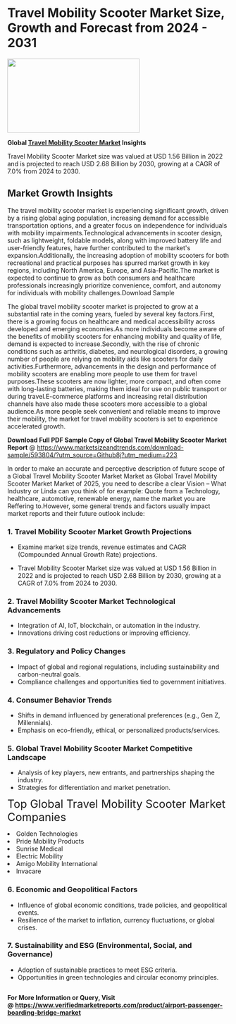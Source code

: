 <H1>Travel Mobility Scooter Market Size, Growth and Forecast from 2024 - 2031</H1><img class="aligncenter size-medium wp-image-584254" src="https://thirdeyenews.in/wp-content/uploads/2024/09/Global-Market-Research-300x168.jpeg" alt="" width="300" height="168" /><p><strong>Global&nbsp;<a href="https://www.marketsizeandtrends.com/download-sample/593804/?utm_source=Github8j?utm_medium=223">Travel Mobility Scooter Market</a> Insights</strong></p><p>Travel Mobility Scooter Market size was valued at USD 1.56 Billion in 2022 and is projected to reach USD 2.68 Billion by 2030, growing at a CAGR of 7.0% from 2024 to 2030.</p><p><h2>Market Growth Insights</h2> <p>The travel mobility scooter market is experiencing significant growth, driven by a rising global aging population, increasing demand for accessible transportation options, and a greater focus on independence for individuals with mobility impairments.Technological advancements in scooter design, such as lightweight, foldable models, along with improved battery life and user-friendly features, have further contributed to the market's expansion.Additionally, the increasing adoption of mobility scooters for both recreational and practical purposes has spurred market growth in key regions, including North America, Europe, and Asia-Pacific.The market is expected to continue to grow as both consumers and healthcare professionals increasingly prioritize convenience, comfort, and autonomy for individuals with mobility challenges.Download Sample</p> <p>The global travel mobility scooter market is projected to grow at a substantial rate in the coming years, fueled by several key factors.First, there is a growing focus on healthcare and medical accessibility across developed and emerging economies.As more individuals become aware of the benefits of mobility scooters for enhancing mobility and quality of life, demand is expected to increase.Secondly, with the rise of chronic conditions such as arthritis, diabetes, and neurological disorders, a growing number of people are relying on mobility aids like scooters for daily activities.Furthermore, advancements in the design and performance of mobility scooters are enabling more people to use them for travel purposes.These scooters are now lighter, more compact, and often come with long-lasting batteries, making them ideal for use on public transport or during travel.E-commerce platforms and increasing retail distribution channels have also made these scooters more accessible to a global audience.As more people seek convenient and reliable means to improve their mobility, the market for travel mobility scooters is set to experience accelerated growth.</p><p><span class=""><strong>Download Full PDF Sample Copy of Global Travel Mobility Scooter Market Report</strong> @ <a href="https://www.marketsizeandtrends.com/download-sample/593804/?utm_source=Github8j?utm_medium=223" target="_blank">https://www.marketsizeandtrends.com/download-sample/593804/?utm_source=Github8j?utm_medium=223</a></span></p><p>In order to make an accurate and perceptive description of future scope of a Global&nbsp;Travel Mobility Scooter Market Market as Global&nbsp;Travel Mobility Scooter Market Market of 2025, you need to describe a clear Vision &ndash; What Industry or Linda can you think of for example: Quote from a Technology, healthcare, automotive, renewable energy, name the market you are Reffering to.However, some general trends and factors usually impact market reports and their future outlook include:</p><h3>1.&nbsp;<strong>Travel Mobility Scooter Market Growth Projections</strong></h3><ul><li>Examine market size trends, revenue estimates and CAGR (Compounded Annual Growth Rate) projections.</li><li><p>Travel Mobility Scooter Market size was valued at USD 1.56 Billion in 2022 and is projected to reach USD 2.68 Billion by 2030, growing at a CAGR of 7.0% from 2024 to 2030.</p></li></ul><h3>2.&nbsp;<strong>Travel Mobility Scooter Market Technological Advancements</strong></h3><ul><li>Integration of AI, IoT, blockchain, or automation in the industry.</li><li>Innovations driving cost reductions or improving efficiency.</li></ul><h3>3.&nbsp;<strong>Regulatory and Policy Changes</strong></h3><ul><li>Impact of global and regional regulations, including sustainability and carbon-neutral goals.</li><li>Compliance challenges and opportunities tied to government initiatives.</li></ul><h3>4.&nbsp;<strong>Consumer Behavior Trends</strong></h3><ul><li>Shifts in demand influenced by generational preferences (e.g., Gen Z, Millennials).</li><li>Emphasis on eco-friendly, ethical, or personalized products/services.</li></ul><h3>5.&nbsp;<strong>Global Travel Mobility Scooter Market Competitive Landscape</strong></h3><ul><li>Analysis of key players, new entrants, and partnerships shaping the industry.</li><li>Strategies for differentiation and market penetration.</li></ul><p data-pm-slice="1 1 []"><span style="color: inherit; font-family: inherit; font-size: 25px;">Top Global Travel Mobility Scooter Market Companies</span></p><div class="" data-test-id=""><p><li>Golden Technologies</li><li> Pride Mobility Products</li><li> Sunrise Medical</li><li> Electric Mobility</li><li> Amigo Mobility International</li><li> Invacare</li></p></div><h3>6.&nbsp;<strong>Economic and Geopolitical Factors</strong></h3><ul><li>Influence of global economic conditions, trade policies, and geopolitical events.</li><li>Resilience of the market to inflation, currency fluctuations, or global crises.</li></ul><h3>7.&nbsp;<strong>Sustainability and ESG (Environmental, Social, and Governance)</strong></h3><ul><li>Adoption of sustainable practices to meet ESG criteria.</li><li>Opportunities in green technologies and circular economy principles.</li></ul><h2><strong style="font-size: 14px;">For More Information or Query, Visit @&nbsp;</strong><a style="background-color: #ffffff; font-size: 14px;" href="https://www.marketsizeandtrends.com/report/travel-mobility-scooter-market/" target="_blank">https://www.verifiedmarketreports.com/product/airport-passenger-boarding-bridge-market</a></h2>